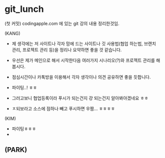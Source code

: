 # git_lunch
(첫 커밋) codingapple.com 에 있는 git 강의 내용 정리한것임.

(KANG) 
- 제 생각에는 저 사이트나 각자 맘에 드는 사이트나 깃 사용법(협업 하는법, 브랜치 관리, 프로젝트 관리 등)을 정리나 요약하면 좋을 것 같습니다. 
- 우선은 제가 메인으로 해서 시작한다음 여러가지 시나리오(?)와 프로젝트 관리를 해봅시다.
- 점심시간이나 카톡방을 이용해서 각자 생각이나 의견 공유하면 좋을 듯합니다. 
- 파이팅..! ㅎㅎ

- 그러고보니 협업등록이라 푸시가 되는건지 걍 되는건지 알아봐야겠네요 ㅎㅎ
- ㅈ되보라고 소스에 점하나 빼고 푸시하면 우짬... ㅎㅎㅎㅎ 

(KIM)
- 파이팅ㅎㅎㅎ
- 
(PARK)
-
